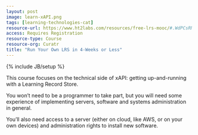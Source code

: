 ```yaml
---
layout: post
image: learn-xAPI.png
tags: [learning-technologies-cat]
resource-url: https://www.ht2labs.com/resources/free-lrs-mooc/#.WdPCsRNSzGI
access: Requires Registration
resource-type: Course
resource-org: Curatr
title: "Run Your Own LRS in 4-Weeks or Less"
---
```

{% include JB/setup %}

This course focuses on the technical side of xAPI: getting up-and-running with a Learning Record Store.

You won’t need to be a programmer to take part, but you will need some experience of implementing servers, software and systems administration in general.

You’ll also need access to a server (either on cloud, like AWS, or on your own devices) and administration rights to install new software.
